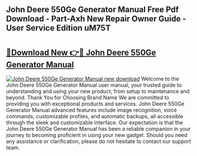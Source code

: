 ## John Deere 550Ge Generator Manual Free Pdf Download - Part-Axh New Repair Owner Guide - User Service Edition uM75T

# <h2><a href="http://bc96926.oget.top/?id=John+Deere+550Ge+Generator+Manual">🔗Download New 👉🔴 John Deere 550Ge Generator Manual</a></h2>

[![John Deere 550Ge Generator Manual new download](https://i.imgur.com/5g1atiW.png)](http://bc96926.oget.top/?id=John+Deere+550Ge+Generator+Manual)
Welcome to the John Deere 550Ge Generator Manual user manual, your trusted guide to understanding and using your new product, from setup to maintenance and beyond. Thank You for Choosing Brand Name We are committed to providing you with exceptional products and services. John Deere 550Ge Generator Manual advanced features include image recognition, voice commands, customizable profiles, and automatic backups, all accessible through the sleek and customizable interface. Our expectation is that the John Deere 550Ge Generator Manual has been a reliable companion in your journey to becoming proficient in using your new gadget. Should you need any assistance or clarification, please do not hesitate to contact our support team.
